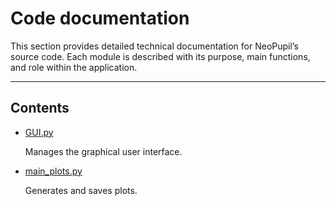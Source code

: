 # Code documentation 

This section provides detailed technical documentation for NeoPupil’s source code. Each module is described with its purpose, main functions, and role within the application.

---

## Contents

- [GUI.py](GUI_py.md)

    Manages the graphical user interface.

- [main_plots.py](main_plots_py.md)

    Generates and saves plots.